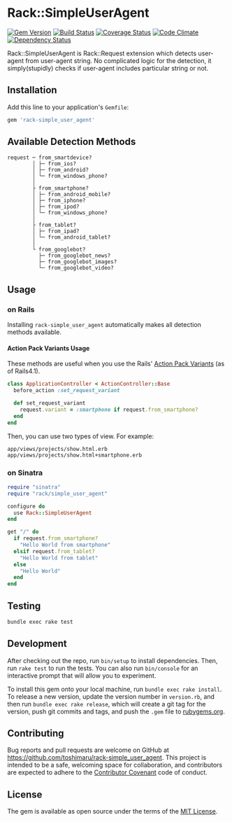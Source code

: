 # Rack::SimpleUserAgent

[![Gem Version](https://badge.fury.io/rb/rack-simple_user_agent.svg)](https://badge.fury.io/rb/rack-simple_user_agent)
[![Build Status](https://travis-ci.org/toshimaru/rack-simple_user_agent.svg)](https://travis-ci.org/toshimaru/rack-simple_user_agent)
[![Coverage Status](https://coveralls.io/repos/github/toshimaru/rack-simple_user_agent/badge.svg)](https://coveralls.io/github/toshimaru/rack-simple_user_agent)
[![Code Climate](https://codeclimate.com/github/toshimaru/rack-simple_user_agent/badges/gpa.svg)](https://codeclimate.com/github/toshimaru/rack-simple_user_agent)
[![Dependency Status](https://gemnasium.com/badges/github.com/toshimaru/rack-simple_user_agent.svg)](https://gemnasium.com/github.com/toshimaru/rack-simple_user_agent)

Rack::SimpleUserAgent is Rack::Request extension which detects user-agent from user-agent string. No complicated logic for the detection, it simply(stupidly) checks if user-agent includes particular string or not.

## Installation

Add this line to your application's `Gemfile`:

```ruby
gem 'rack-simple_user_agent'
```

## Available Detection Methods

```
request ─ from_smartdevice?
        │ ├─ from_ios?
        │ ├─ from_android?
        │ └─ from_windows_phone?
        │
        ├ from_smartphone?
        │ ├─ from_android_mobile?
        │ ├─ from_iphone?
        │ ├─ from_ipod?
        │ └─ from_windows_phone?
        │
        ├ from_tablet?
        │ ├─ from_ipad?
        │ └─ from_android_tablet?
        │
        └ from_googlebot?
          ├─ from_googlebot_news?
          ├─ from_googlebot_images?
          └─ from_googlebot_video?
```

## Usage

### on Rails

Installing `rack-simple_user_agent` automatically makes all detection methods available.

#### Action Pack Variants Usage

These methods are useful when you use the Rails' [Action Pack Variants](http://guides.rubyonrails.org/4_1_release_notes.html#action-pack-variants) (as of Rails4.1).

```rb
class ApplicationController < ActionController::Base
  before_action :set_request_variant

  def set_request_variant
    request.variant = :smartphone if request.from_smartphone?
  end
end
```

Then, you can use two types of view. For example:

```
app/views/projects/show.html.erb
app/views/projects/show.html+smartphone.erb
```

### on Sinatra

```rb
require "sinatra"
require "rack/simple_user_agent"

configure do
  use Rack::SimpleUserAgent
end

get "/" do
  if request.from_smartphone?
    "Hello World from smartphone"
  elsif request.from_tablet?
    "Hello World from tablet"
  else
    "Hello World"
  end
end
```

## Testing

```bash
bundle exec rake test
```

## Development

After checking out the repo, run `bin/setup` to install dependencies. Then, run `rake test` to run the tests. You can also run `bin/console` for an interactive prompt that will allow you to experiment.

To install this gem onto your local machine, run `bundle exec rake install`. To release a new version, update the version number in `version.rb`, and then run `bundle exec rake release`, which will create a git tag for the version, push git commits and tags, and push the `.gem` file to [rubygems.org](https://rubygems.org).

## Contributing

Bug reports and pull requests are welcome on GitHub at https://github.com/toshimaru/rack-simple_user_agent. This project is intended to be a safe, welcoming space for collaboration, and contributors are expected to adhere to the [Contributor Covenant](http://contributor-covenant.org) code of conduct.

## License

The gem is available as open source under the terms of the [MIT License](http://opensource.org/licenses/MIT).
